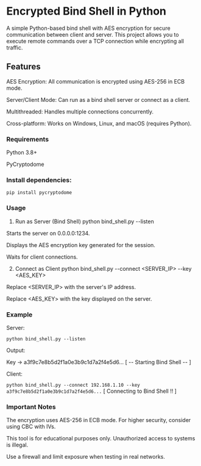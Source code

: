 # Encrypted Bind Shell in Python

A simple Python-based bind shell with AES encryption for secure communication between client and server. This project allows you to execute remote commands over a TCP connection while encrypting all traffic.

## Features

AES Encryption: All communication is encrypted using AES-256 in ECB mode.

Server/Client Mode: Can run as a bind shell server or connect as a client.

Multithreaded: Handles multiple connections concurrently.

Cross-platform: Works on Windows, Linux, and macOS (requires Python).

### Requirements

Python 3.8+

PyCryptodome

### Install dependencies:

``` pip install pycryptodome ``` 

### Usage

1. Run as Server (Bind Shell)
python bind_shell.py --listen


Starts the server on 0.0.0.0:1234.

Displays the AES encryption key generated for the session.

Waits for client connections.

2. Connect as Client
python bind_shell.py --connect <SERVER_IP> --key <AES_KEY>


Replace <SERVER_IP> with the server's IP address.

Replace <AES_KEY> with the key displayed on the server.


### Example

Server:

``` python bind_shell.py --listen ```


Output:

Key -> a3f9c7e8b5d2f1a0e3b9c1d7a2f4e5d6...
[ -- Starting Bind Shell -- ]



Client:

``` python bind_shell.py --connect 192.168.1.10 --key a3f9c7e8b5d2f1a0e3b9c1d7a2f4e5d6... ```
[ Connecting to Bind Shell !! ]


### Important Notes

The encryption uses AES-256 in ECB mode. For higher security, consider using CBC with IVs.

This tool is for educational purposes only. Unauthorized access to systems is illegal.

Use a firewall and limit exposure when testing in real networks.
